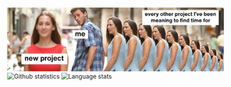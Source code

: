 ![My Github be like](https://raw.githubusercontent.com/Arekva/arekva/main/project.jpg)
![Github statistics](https://github-readme-stats.vercel.app/api?username=arekva&show_icons=true&count_private=true&theme=tokyonight) ![Language stats](https://github-readme-stats.vercel.app/api/top-langs/?username=arekva&layout=compact&theme=tokyonight)
